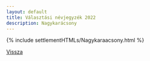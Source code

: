 ```yaml
---
layout: default
title: Választási névjegyzék 2022
description: Nagykarácsony
---
```


{% include settlementHTMLs/Nagykaraacsony.html %}

[Vissza](./)